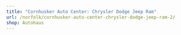 ```yaml
---
title: "Cornhusker Auto Center: Chrysler Dodge Jeep Ram"
url: /norfolk/cornhusker-auto-center-chrysler-dodge-jeep-ram-2/
shop: Autohaus
---
```

